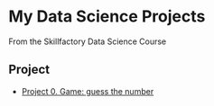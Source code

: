 # My Data Science Projects
From the Skillfactory Data Science Course

## Project
* [Project 0. Game: guess the number](https://github.com/SW-Vyacheslav/sf_data_science/tree/master/projects/project_0)
